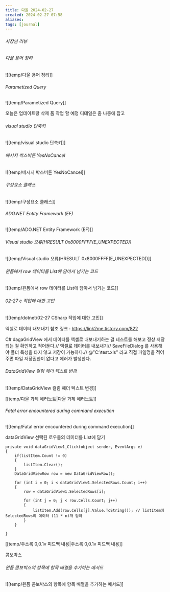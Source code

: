 ```yaml
---
title: 다울 2024-02-27
created: 2024-02-27 07:58
aliases: 
tags: [journal]
---
```


###### 사장님 리뷰

###### 다울 용어 정리
![[temp/다울 용어 정리]]

###### Parametized Query
![[temp/Parametized Query]]



오늘은 업데이트랑 삭제 폼 작업 할 예정
디테일은 좀 나중에 잡고


###### visual studio 단축키
![[temp/visual studio 단축키]]

###### 메시지 박스버튼 YesNoCancel
![[temp/메시지 박스버튼 YesNoCancel]]


###### 구성요소 클래스
![[temp/구성요소 클래스]]

  
###### ADO.NET Entity Framework (EF)
![[temp/ADO.NET Entity Framework (EF)]]


 
###### Visual studio 오류(HRESULT 0x8000FFFF(E_UNEXPECTED))
![[temp/Visual studio 오류(HRESULT 0x8000FFFF(E_UNEXPECTED))]]

###### 윈폼에서 row 데이터를 List에 담아서 넘기는 코드
![[temp/윈폼에서 row 데이터를 List에 담아서 넘기는 코드]]

###### 02-27 c 작업에 대한 고민
![[temp/dotnet/02-27 CSharp  작업에 대한 고민]]

엑셀로 데이터 내보내기
참조 링크 : https://link2me.tistory.com/822

C# dagaGridView 에서 데이터를 엑셀로 내보내기하는 걸 테스트를 해보고 정상 저장되는 걸 확인하고 적어둔다.// 
엑셀로 데이터를 내보내기// SaveFileDialog 를 사용해야 폴더 특성을 타지 않고 저장이 가능하다.// 
@"C:\test.xls" 라고 직접 파일명을 적어주면 파일 저장권한이 없다고 에러가 발생한다.

###### DataGridView 컬럼 헤더 텍스트 변경
![[temp/DataGridView 컬럼 헤더 텍스트 변경]]

[[temp/다울 과제 에러노트|다울 과제 에러노트]]
###### Fatal error encountered during command execution
![[temp/Fatal error encountered during command execution]]

dataGridView 선택된 로우들의 데이터를 List에 담기
```CSharp 
private void dataGridView1_Click(object sender, EventArgs e)
{
    if(listItem.Count != 0)
    {
        listItem.Clear();
    }
    DataGridViewRow row = new DataGridViewRow();

    for (int i = 0; i < dataGridView1.SelectedRows.Count; i++)
    {   
        row = dataGridView1.SelectedRows[i];

        for (int j = 0; j < row.Cells.Count; j++)
        {
            listItem.Add(row.Cells[j].Value.ToString()); // listItem에 SelectedRows의 데이터 (11 * n)개 담아 
        }
    }

}
```

[[temp/주소록 0,0.1v 피드백 내용|주소록 0,0.1v 피드백 내용]]

콤보박스
###### 윈폼 콤보박스의 항목에 항목 배열을 추가하는 메서드
![[temp/윈폼 콤보박스의 항목에 항목 배열을 추가하는 메서드]]

